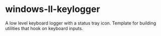 windows-ll-keylogger
====================

A low level keyboard logger with a status tray icon. Template for building utilities that hook on keyboard inputs.
